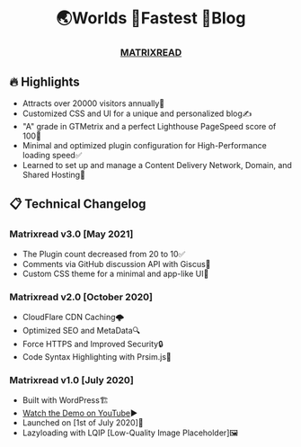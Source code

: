 <h1 align="center">
	🌏Worlds 🚀Fastest 📰Blog
</h1>
<h3 align="center">
<a href="https://matrixread.com/">MATRIXREAD</a>
</h3>

## 🔥 Highlights

- Attracts over 20000 visitors annually🚀
- Customized CSS and UI for a unique and personalized blog✍️
- "A" grade in GTMetrix and a perfect Lighthouse PageSpeed score of 100💯
- Minimal and optimized plugin configuration for High-Performance loading speed✅
- Learned to set up and manage a Content Delivery Network, Domain, and Shared Hosting📖

## 📋 Technical Changelog

### Matrixread v3.0 [May 2021]

- The Plugin count decreased from 20 to 10✅
- Comments via GitHub discussion API with Giscus💭
- Custom CSS theme for a minimal and app-like UI🎨

### Matrixread v2.0 [October 2020]

- CloudFlare CDN Caching🌩️
- Optimized SEO and MetaData🔍
- Force HTTPS and Improved Security🔒
- Code Syntax Highlighting with Prsim.js🌈

### Matrixread  v1.0 [July 2020]

- Built with WordPress🏗️
- [Watch the Demo on YouTube](https://www.youtube.com/watch?v=lnvsuNZURR0)▶️
- Launched on [1st of July 2020]🚀
- Lazyloading with LQIP [Low-Quality Image Placeholder]🖼️
